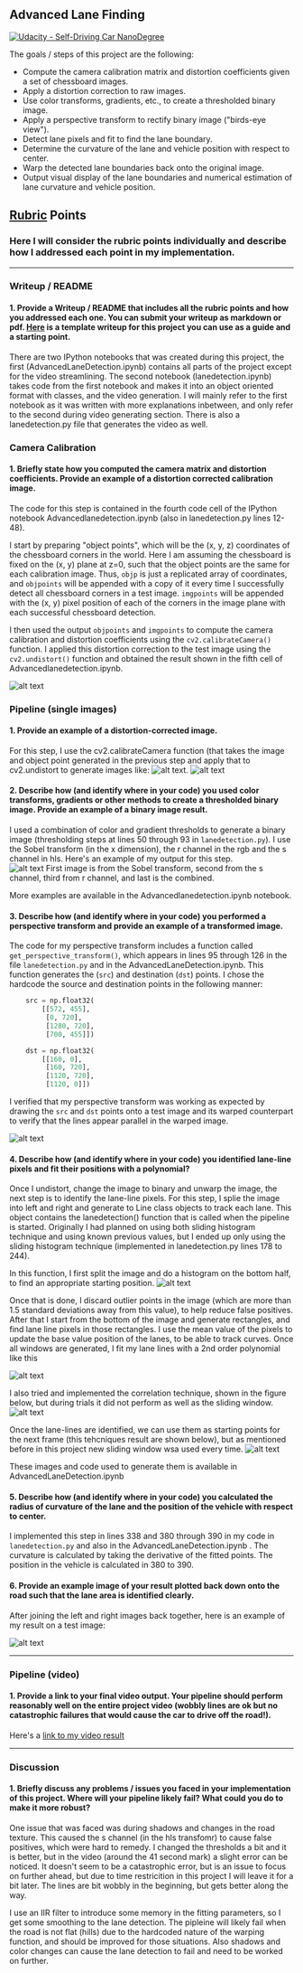 ## Advanced Lane Finding
[![Udacity - Self-Driving Car NanoDegree](https://s3.amazonaws.com/udacity-sdc/github/shield-carnd.svg)](http://www.udacity.com/drive)

The goals / steps of this project are the following:

* Compute the camera calibration matrix and distortion coefficients given a set of chessboard images.
* Apply a distortion correction to raw images.
* Use color transforms, gradients, etc., to create a thresholded binary image.
* Apply a perspective transform to rectify binary image ("birds-eye view").
* Detect lane pixels and fit to find the lane boundary.
* Determine the curvature of the lane and vehicle position with respect to center.
* Warp the detected lane boundaries back onto the original image.
* Output visual display of the lane boundaries and numerical estimation of lane curvature and vehicle position.

[//]: # (Image References)

[image1]: ./examples/cameraCalbiration.png "Calibration"
[image2]: ./examples/undistortion.png "Undistorted images"
[image3]: ./examples/undistortion1.png "Undistorted images"
[image4]: ./examples/binary.png "Binary Example"
[image5]: ./examples/warp.png "Warp Example"
[image6]: ./examples/histogram.png "Example histogram to find starting point"
[image7]: ./examples/slidingwindow.png "Sliding Window technique"
[image8]: ./examples/correlation.png "Correlation technique"
[image9]: ./examples/knownwindow.png "Known Window technique"
[image10]: ./examples/drawBack.png "Known Window technique"
[video8]: ./project_video.mp4 "Video"

## [Rubric](https://review.udacity.com/#!/rubrics/571/view) Points

### Here I will consider the rubric points individually and describe how I addressed each point in my implementation.  

---

### Writeup / README

#### 1. Provide a Writeup / README that includes all the rubric points and how you addressed each one.  You can submit your writeup as markdown or pdf.  [Here](https://github.com/udacity/CarND-Advanced-Lane-Lines/blob/master/writeup_template.md) is a template writeup for this project you can use as a guide and a starting point.  

There are two IPython notebooks that was created during this project, the first (AdvancedLaneDetection.ipynb) contains all parts of the project except for the video streamlining. The second notebook (lanedetection.ipynb) takes code from the first notebook and makes it into an object oriented format with classes, and the video generation. 
I will mainly refer to the first notebook as it was written with more explanations inbetween, and only refer to the second during video generating section. There is also a lanedetection.py file that generates the video as well.

### Camera Calibration

#### 1. Briefly state how you computed the camera matrix and distortion coefficients. Provide an example of a distortion corrected calibration image.

The code for this step is contained in the fourth code cell of the IPython notebook Advancedlanedetection.ipynb (also in lanedetection.py lines 12-48).

I start by preparing "object points", which will be the (x, y, z) coordinates of the chessboard corners in the world. Here I am assuming the chessboard is fixed on the (x, y) plane at z=0, such that the object points are the same for each calibration image.  Thus, `objp` is just a replicated array of coordinates, and `objpoints` will be appended with a copy of it every time I successfully detect all chessboard corners in a test image.  `imgpoints` will be appended with the (x, y) pixel position of each of the corners in the image plane with each successful chessboard detection.  

I then used the output `objpoints` and `imgpoints` to compute the camera calibration and distortion coefficients using the `cv2.calibrateCamera()` function.  I applied this distortion correction to the test image using the `cv2.undistort()` function and obtained the result shown in the fifth cell of Advancedlanedetection.ipynb. 

![alt text][image1]

### Pipeline (single images)

#### 1. Provide an example of a distortion-corrected image.

For this step, I use the cv2.calibrateCamera function (that takes the image and object point generated in the previous step and apply that to cv2.undistort to generate images like:
![alt text][image2].
![alt text][image3]


#### 2. Describe how (and identify where in your code) you used color transforms, gradients or other methods to create a thresholded binary image.  Provide an example of a binary image result.

I used a combination of color and gradient thresholds to generate a binary image (thresholding steps at lines 50 through 93 in `lanedetection.py`).  I use the Sobel transform (in the x dimension), the r channel in the rgb and the s channel in hls. Here's an example of my output for this step.  
![alt text][image4]
First image is from the Sobel transform, second from the s channel, third from r channel, and last is the combined.

More examples are available in the Advancedlanedetection.ipynb notebook.

#### 3. Describe how (and identify where in your code) you performed a perspective transform and provide an example of a transformed image.

The code for my perspective transform includes a function called `get_perspective_transform()`, which appears in lines 95 through 126 in the file `lanedetection.py` and in the AdvancedLaneDetection.ipynb.  This function generates the (`src`) and destination (`dst`) points.  I chose the hardcode the source and destination points in the following manner:

```python
    src = np.float32(
        [[572, 455],
         [0, 720],
         [1280, 720],
         [700, 455]])

    dst = np.float32(
        [[160, 0],
         [160, 720],
         [1120, 720],
         [1120, 0]])
```

I verified that my perspective transform was working as expected by drawing the `src` and `dst` points onto a test image and its warped counterpart to verify that the lines appear parallel in the warped image.

![alt text][image5]

#### 4. Describe how (and identify where in your code) you identified lane-line pixels and fit their positions with a polynomial?

Once I undistort, change the image to binary and unwarp the image, the next step is to identify the lane-line pixels. For this step, I splie the image into left and right and generate to Line class objects to track each lane. This object contains the lanedetection() function that is called when the pipeline is started. Originally I had planned on using both sliding histogram technique and using known previous values, but I ended up only using the sliding histogram technique (implemented in lanedetection.py lines 178 to 244). 

In this function, I first split the image and do a histogram on the bottom half, to find an appropriate starting position.
![alt text][image6]

Once that is done, I discard outlier points in the image (which are more than 1.5 standard deviations away from this value), to help reduce false positives. After that I start from the bottom of the image and generate rectangles, and find lane line pixels in those rectangles. I use the mean value of the pixels to update the base value position of the lanes, to be able to track curves. Once all windows are generated, 
I fit my lane lines with a 2nd order polynomial like this

![alt text][image7]

I also tried and implemented the correlation technique, shown in the figure below, but during trials it did not perform as well as the sliding window.
![alt text][image8]

Once the lane-lines are identified, we can use them as starting points for the next frame (this tehcniques result are shown below), but as mentioned before in this project new sliding window wsa used every time.
![alt text][image9]

These images and code used to generate them is available in AdvancedLaneDetection.ipynb

#### 5. Describe how (and identify where in your code) you calculated the radius of curvature of the lane and the position of the vehicle with respect to center.

I implemented this step in lines 338 and 380 through 390 in my code in `lanedetection.py` and also in the AdvancedLaneDetection.ipynb . The curvature is calculated by taking the derivative of the fitted points. The position in the vehicle is calculated in 380 to 390. 

#### 6. Provide an example image of your result plotted back down onto the road such that the lane area is identified clearly.

 After joining the left and right images back together, here is an example of my result on a test image:

![alt text][image10]

---

### Pipeline (video)

#### 1. Provide a link to your final video output.  Your pipeline should perform reasonably well on the entire project video (wobbly lines are ok but no catastrophic failures that would cause the car to drive off the road!).

Here's a [link to my video result](./project_output.mp4)

---

### Discussion

#### 1. Briefly discuss any problems / issues you faced in your implementation of this project.  Where will your pipeline likely fail?  What could you do to make it more robust?

One issue that was faced was during shadows and changes in the road texture. This caused the s channel (in the hls transfomr) to cause false positives, which were hard to remedy. I changed the thresholds a bit and it is better, but in the video (around the 41 second mark) a slight error can be noticed. It doesn't seem to be a catastrophic error, but is an issue to focus on further ahead, but due to time restricition in this project I will leave it for a bit later. The lines are bit wobbly in the beginning, but gets better along the way.

I use an IIR filter to introduce some memory in the fitting parameters, so I get some smoothing to the lane detection. The pipleine will likely fail when the road is not flat (hills) due to the hardcoded nature of the warping function, and should be improved for those situations. Also shadows and color changes can cause the lane detection to fail and need to be worked on further.
